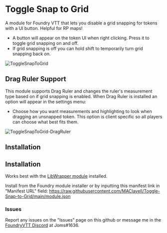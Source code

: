# Toggle Snap to Grid
A module for Foundry VTT that lets you disable a grid snapping for tokens with a UI button. Helpful for RP maps!
* A button will appear on the token UI when right clicking. Press it to toggle grid snapping on and off.
* If grid snapping is off you can hold shift to temporarily turn grid snapping back on.

![ToggleSnapToGrid](https://user-images.githubusercontent.com/25129246/125176345-ad184d00-e1a0-11eb-8be4-d04e5fe329c0.gif)

## Drag Ruler Support
This module supports Drag Ruler and changes the ruler's measurement type based on if grid snapping is enabled. When Drag Ruler is installed an option will appear in the settings menu: 
* Choose how you want measurements and highlighting to look when dragging an unsnapped token. This option is client specific so all players can choose what best fits them.

![ToggleSnapToGrid-DragRuler](https://user-images.githubusercontent.com/25129246/125176486-bc4bca80-e1a1-11eb-808d-fd4fb35016c6.gif)

## Installation
## Installation
Works best with the [LibWrapper module](https://github.com/ruipin/fvtt-lib-wrapper) installed.

Install from the Foundry module installer or by inputting this manifest link in "Manifest URL" field: https://raw.githubusercontent.com/MAClavell/Toggle-Snap-to-Grid/main/module.json

### Issues
Report any issues on the "Issues" page on this github or message me in the [FoundryVTT Discord](https://discord.gg/foundryvtt) at Joms#1636.
